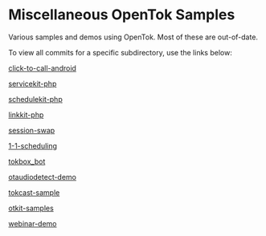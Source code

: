 # Miscellaneous OpenTok Samples
Various samples and demos using OpenTok. Most of these are out-of-date.

To view all commits for a specific subdirectory, use the links below:

[click-to-call-android](https://github.com/kmoulder/misc-opentok-samples/tree/f625d1dafc7c2d03dc8bec272e4450e002266171)

[servicekit-php](https://github.com/kmoulder/misc-opentok-samples/tree/cf2d69e5a5f99e978e37cacfcc66353457736bb1)

[schedulekit-php](https://github.com/kmoulder/misc-opentok-samples/commits/bd3418e2f84bd82a1db350b1d0b9cd176115b028)

[linkkit-php](https://github.com/kmoulder/misc-opentok-samples/commits/72d23e7aae626336b9a7f1cf3b7e1a7840cee0fc)

[session-swap](https://github.com/kmoulder/misc-opentok-samples/commits/193e573fafc89cc57a8def3939462f0f357a8ffa)

[1-1-scheduling](https://github.com/kmoulder/misc-opentok-samples/commits/0aa6dd4c153962337a5f430c2ea1895e727f5c97)

[tokbox_bot](https://github.com/kmoulder/misc-opentok-samples/commits/f0e2fa5b684365c7d427824cfad67e5264b7a58f)

[otaudiodetect-demo](https://github.com/kmoulder/misc-opentok-samples/commits/98ed8f50417b84a1e75e31c5bb372315be2f3fb2)

[tokcast-sample](https://github.com/kmoulder/misc-opentok-samples/commits/8d6eedde50448d262d003ff29fa125b1746bb85f)

[otkit-samples](https://github.com/kmoulder/misc-opentok-samples/commits/e193241beabdf8d56a34e1eff209e782e28d3c6e)

[webinar-demo](https://github.com/kmoulder/misc-opentok-samples/commits/8bbdb5754f16b10718e3a28ddea636a07c49124b)

